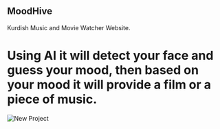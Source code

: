 ## MoodHive
Kurdish Music and Movie Watcher Website.
# Using AI it will detect your face and guess your mood, then based on your mood it will provide a film or a piece of music.
![New Project](https://github.com/Diary-hub/MoodHive/assets/39463871/1b2c8752-8c71-4abd-88db-272fcf92ef6b)

